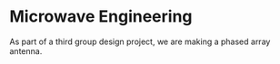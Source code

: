 # Microwave Engineering

As part of a third group design project, we are making a phased array antenna.
